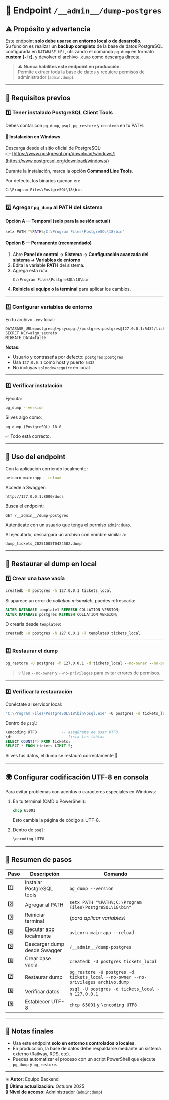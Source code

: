 # 🧩 Endpoint `/__admin__/dump-postgres`

## ⚠️ Propósito y advertencia

Este endpoint **solo debe usarse en entorno local o de desarrollo**.  
Su función es realizar un **backup completo** de la base de datos PostgreSQL configurada en `DATABASE_URL`, utilizando el comando `pg_dump` en formato **custom (`-Fc`)**, y devolver el archivo `.dump` como descarga directa.

> ⚠️ **Nunca habilites este endpoint en producción.**  
> Permite extraer toda la base de datos y requiere permisos de administrador (`admin:dump`).

---

## 🧰 Requisitos previos

### 1️⃣ Tener instalado **PostgreSQL Client Tools**

Debes contar con `pg_dump`, `psql`, `pg_restore` y `createdb` en tu PATH.

#### 🔧 Instalación en Windows
Descarga desde el sitio oficial de PostgreSQL:  
👉 [https://www.postgresql.org/download/windows/](https://www.postgresql.org/download/windows/)

Durante la instalación, marca la opción **Command Line Tools**.

Por defecto, los binarios quedan en:
```
C:\Program Files\PostgreSQL\18\bin
```

---

### 2️⃣ Agregar `pg_dump` al PATH del sistema

#### Opción A — Temporal (solo para la sesión actual)
```bat
setx PATH "%PATH%;C:\Program Files\PostgreSQL\18\bin"
```

#### Opción B — Permanente (recomendado)
1. Abre **Panel de control → Sistema → Configuración avanzada del sistema → Variables de entorno**  
2. Edita la variable **PATH** del sistema.  
3. Agrega esta ruta:
   ```
   C:\Program Files\PostgreSQL\18\bin
   ```
4. **Reinicia el equipo o la terminal** para aplicar los cambios.

---

### 3️⃣ Configurar variables de entorno

En tu archivo `.env` local:
```env
DATABASE_URL=postgresql+psycopg://postgres:postgres@127.0.0.1:5432/tickets_local
SECRET_KEY=algo_secreto
MIGRATE_DATA=false
```

**Notas:**
- Usuario y contraseña por defecto: `postgres:postgres`
- Usa `127.0.0.1` como host y puerto `5432`
- No incluyas `sslmode=require` en local

---

### 4️⃣ Verificar instalación

Ejecuta:
```bat
pg_dump --version
```

Si ves algo como:
```
pg_dump (PostgreSQL) 18.0
```
✅ Todo está correcto.

---

## 🧪 Uso del endpoint

Con la aplicación corriendo localmente:
```bash
uvicorn main:app --reload
```

Accede a Swagger:
```
http://127.0.0.1:8000/docs
```

Busca el endpoint:
```
GET /__admin__/dump-postgres
```

Autentícate con un usuario que tenga el permiso `admin:dump`.

Al ejecutarlo, descargará un archivo con nombre similar a:
```
dump_tickets_20251005T042450Z.dump
```

---

## 💾 Restaurar el dump en local

### 1️⃣ Crear una base vacía

```bat
createdb -U postgres -h 127.0.0.1 tickets_local
```

Si aparece un error de *collation mismatch*, puedes refrescarla:

```sql
ALTER DATABASE template1 REFRESH COLLATION VERSION;
ALTER DATABASE postgres REFRESH COLLATION VERSION;
```

O crearla desde `template0`:
```bat
createdb -U postgres -h 127.0.0.1 -T template0 tickets_local
```

---

### 2️⃣ Restaurar el dump

```bat
pg_restore -U postgres -h 127.0.0.1 -d tickets_local --no-owner --no-privileges dump_tickets_20251005T042450Z.dump
```

> 💡 Usa `--no-owner` y `--no-privileges` para evitar errores de permisos.

---

### 3️⃣ Verificar la restauración

Conéctate al servidor local:
```bat
"C:\Program Files\PostgreSQL\18\bin\psql.exe" -U postgres -d tickets_local -h 127.0.0.1
```

Dentro de `psql`:
```sql
\encoding UTF8           -- asegúrate de usar UTF8
\dt                      -- lista las tablas
SELECT COUNT(*) FROM tickets;
SELECT * FROM tickets LIMIT 5;
```

Si ves tus datos, el dump se restauró correctamente 🎉

---

## 🌍 Configurar codificación UTF-8 en consola

Para evitar problemas con acentos o caracteres especiales en Windows:

1. En tu terminal (CMD o PowerShell):
   ```bat
   chcp 65001
   ```
   Esto cambia la página de código a UTF-8.

2. Dentro de `psql`:
   ```sql
   \encoding UTF8
   ```

---

## 🧩 Resumen de pasos

| Paso | Descripción | Comando |
|------|--------------|---------|
| 1️⃣ | Instalar PostgreSQL tools | `pg_dump --version` |
| 2️⃣ | Agregar al PATH | `setx PATH "%PATH%;C:\Program Files\PostgreSQL\18\bin"` |
| 3️⃣ | Reiniciar terminal | *(para aplicar variables)* |
| 4️⃣ | Ejecutar app localmente | `uvicorn main:app --reload` |
| 5️⃣ | Descargar dump desde Swagger | `/__admin__/dump-postgres` |
| 6️⃣ | Crear base vacía | `createdb -U postgres tickets_local` |
| 7️⃣ | Restaurar dump | `pg_restore -U postgres -d tickets_local --no-owner --no-privileges archivo.dump` |
| 8️⃣ | Verificar datos | `psql -U postgres -d tickets_local -h 127.0.0.1` |
| 9️⃣ | Establecer UTF-8 | `chcp 65001` y `\encoding UTF8` |

---

## 🧠 Notas finales

- Usa este endpoint **solo en entornos controlados o locales**.  
- En producción, la base de datos debe respaldarse mediante un sistema externo (Railway, RDS, etc).  
- Puedes automatizar el proceso con un script PowerShell que ejecute `pg_dump` y `pg_restore`.

---

✳️ **Autor:** Equipo Backend  
📅 **Última actualización:** Octubre 2025  
🔒 **Nivel de acceso:** Administrador (`admin:dump`)

